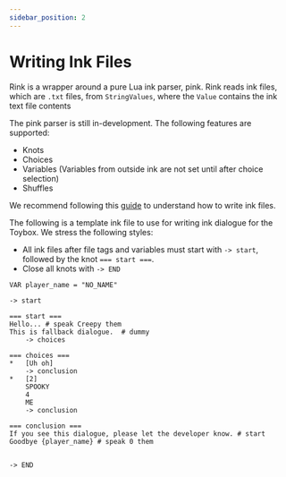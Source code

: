 ```yaml
---
sidebar_position: 2
---
```


# Writing Ink Files

Rink is a wrapper around a pure Lua ink parser, pink. Rink reads ink files, which are `.txt` files, from `StringValues`, where the `Value` contains the ink text file contents

The pink parser is still in-development. The following features are supported:

- Knots
- Choices
- Variables (Variables from outside ink are not set until after choice selection)
- Shuffles

We recommend following this [guide](https://github.com/inkle/ink/blob/master/Documentation/WritingWithInk.md) to understand how to write ink files. 

The following is a template ink file to use for writing ink dialogue for the Toybox. We stress the following styles:

- All ink files after file tags and variables must start with `-> start`, followed by the knot `=== start ===`. 
- Close all knots with `-> END`

```
VAR player_name = "NO_NAME"

-> start 

=== start ===
Hello... # speak Creepy them
This is fallback dialogue.  # dummy
    -> choices

=== choices ===
*   [Uh oh]
    -> conclusion
*   [2]
    SPOOKY
    4
    ME
    -> conclusion

=== conclusion ===
If you see this dialogue, please let the developer know. # start
Goodbye {player_name} # speak 0 them


-> END
```